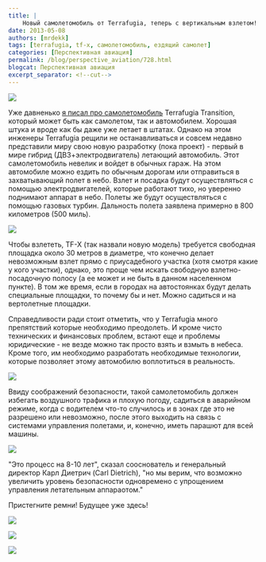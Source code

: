 ```yaml
---
title: |
    Новый самолетомобиль от Terrafugia, теперь с вертикальным взлетом!
date: 2013-05-08
authors: [mrdekk]
tags: [terrafugia, tf-x, самолетомобиль, ездящий самолет]
categories: [Перспективная авиация]
permalink: /blog/perspective_aviation/728.html
blogcat: Перспективная авиация
excerpt_separator: <!--cut-->
---
```



![](http://itw66.ru/uploads/images/00/00/01/2013/05/08/d7ff9a.jpg)


Уже давненько [я писал про самолетомобиль](http://itw66.ru/blog/perspective_aviation/507.html) Terrafugia Transition, который может быть как самолетом, так и автомобилем. Хорошая штука и вроде как бы даже уже летает в штатах. Однако на этом инженеры Terrafugia рещили не останавливаться и совсем недавно представили миру свою новую разработку (пока проект) - первый в мире гибрид (ДВЗ+электродвигатель) летающий автомобиль. Этот самолетомобиль невелик и войдет в обычных гараж. На этом автомобиле можно ездить по обычным дорогам или отправиться в захватывающий полет в небо. Взлет и посадка будут осуществляться с помощью электродвигателей, которые работают тихо, но уверенно поднимают аппарат в небо. Полеты же будут осуществляться с помощью газовых турбин. Дальность полета заявлена примерно в 800 километров (500 миль).


<!--cut-->



![](http://itw66.ru/uploads/images/00/00/01/2013/05/08/c29a0f.jpg)


Чтобы взлететь, TF-X (так назвали новую модель) требуется свободная площадка около 30 метров в диаметре, что конечно делает невозможным взлет прямо с приусадебного участка (хотя смотря какие у кого участки), однако, это проще чем искать свободную взлетно-посадочную полосу (а ее может и не быть в данном населенном пункте). В том же время, если в городах на автостоянках будут делать специальные площадки, то почему бы и нет. Можно садиться и на вертолетные площадки. 

Справедливости ради стоит отметить, что у Terrafugia много препятствий которые необходимо преодолеть. И кроме чисто технических и финансовых проблем, встают еще и проблемы юридические - не везде можно так просто взять и взмыть в небеса. Кроме того, им необходимо разработать необходимые технологии, которые позволяет этому автомобилю воплотиться в реальность.


![](http://itw66.ru/uploads/images/00/00/01/2013/05/08/178688.jpg)


Ввиду соображений безопасности, такой самолетомобиль должен избегать воздушного трафика и плохую погоду, садиться в аварийном режиме, когда с водителем что-то случилось и в зонах где это не разрешено или невозможно, после этого выходить на связь с системами управления полетами, и, конечно, иметь парашют для всей машины.


![](http://itw66.ru/uploads/images/00/00/01/2013/05/08/7e8d24.jpg)


"Это процесс на 8-10 лет", сказал сооснователь и генеральный директор Карл Диетрич (Carl Dietrich), "но мы верим, что возможно увеличить уровень безопасности одновремено с упрощением управления летательным аппараотом." 

Пристегните ремни! Будущее уже здесь!


![](http://itw66.ru/uploads/images/00/00/01/2013/05/08/49ffcf.jpg)


![](http://itw66.ru/uploads/images/00/00/01/2013/05/08/ab6591.jpg)


![](http://itw66.ru/uploads/images/00/00/01/2013/05/08/19f7b4.png)

